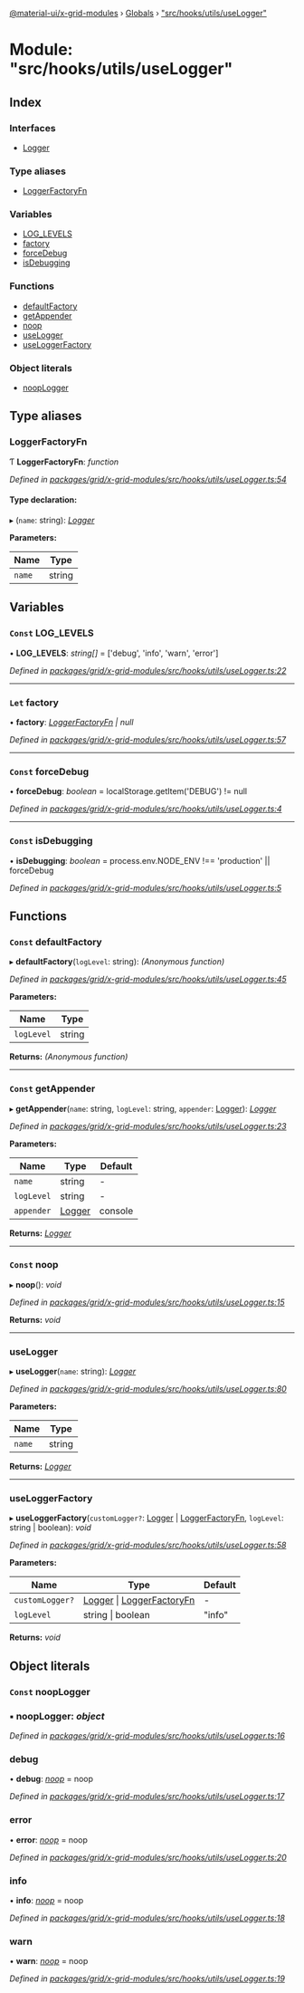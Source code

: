 [@material-ui/x-grid-modules](../README.md) › [Globals](../globals.md) › ["src/hooks/utils/useLogger"](_src_hooks_utils_uselogger_.md)

# Module: "src/hooks/utils/useLogger"

## Index

### Interfaces

* [Logger](../interfaces/_src_hooks_utils_uselogger_.logger.md)

### Type aliases

* [LoggerFactoryFn](_src_hooks_utils_uselogger_.md#loggerfactoryfn)

### Variables

* [LOG_LEVELS](_src_hooks_utils_uselogger_.md#const-log_levels)
* [factory](_src_hooks_utils_uselogger_.md#let-factory)
* [forceDebug](_src_hooks_utils_uselogger_.md#const-forcedebug)
* [isDebugging](_src_hooks_utils_uselogger_.md#const-isdebugging)

### Functions

* [defaultFactory](_src_hooks_utils_uselogger_.md#const-defaultfactory)
* [getAppender](_src_hooks_utils_uselogger_.md#const-getappender)
* [noop](_src_hooks_utils_uselogger_.md#const-noop)
* [useLogger](_src_hooks_utils_uselogger_.md#uselogger)
* [useLoggerFactory](_src_hooks_utils_uselogger_.md#useloggerfactory)

### Object literals

* [noopLogger](_src_hooks_utils_uselogger_.md#const-nooplogger)

## Type aliases

###  LoggerFactoryFn

Ƭ **LoggerFactoryFn**: *function*

*Defined in [packages/grid/x-grid-modules/src/hooks/utils/useLogger.ts:54](https://github.com/mui-org/material-ui-x/blob/a679779/packages/grid/x-grid-modules/src/hooks/utils/useLogger.ts#L54)*

#### Type declaration:

▸ (`name`: string): *[Logger](../interfaces/_src_hooks_utils_uselogger_.logger.md)*

**Parameters:**

Name | Type |
------ | ------ |
`name` | string |

## Variables

### `Const` LOG_LEVELS

• **LOG_LEVELS**: *string[]* = ['debug', 'info', 'warn', 'error']

*Defined in [packages/grid/x-grid-modules/src/hooks/utils/useLogger.ts:22](https://github.com/mui-org/material-ui-x/blob/a679779/packages/grid/x-grid-modules/src/hooks/utils/useLogger.ts#L22)*

___

### `Let` factory

• **factory**: *[LoggerFactoryFn](_src_hooks_utils_uselogger_.md#loggerfactoryfn) | null*

*Defined in [packages/grid/x-grid-modules/src/hooks/utils/useLogger.ts:57](https://github.com/mui-org/material-ui-x/blob/a679779/packages/grid/x-grid-modules/src/hooks/utils/useLogger.ts#L57)*

___

### `Const` forceDebug

• **forceDebug**: *boolean* = localStorage.getItem('DEBUG') != null

*Defined in [packages/grid/x-grid-modules/src/hooks/utils/useLogger.ts:4](https://github.com/mui-org/material-ui-x/blob/a679779/packages/grid/x-grid-modules/src/hooks/utils/useLogger.ts#L4)*

___

### `Const` isDebugging

• **isDebugging**: *boolean* = process.env.NODE_ENV !== 'production' || forceDebug

*Defined in [packages/grid/x-grid-modules/src/hooks/utils/useLogger.ts:5](https://github.com/mui-org/material-ui-x/blob/a679779/packages/grid/x-grid-modules/src/hooks/utils/useLogger.ts#L5)*

## Functions

### `Const` defaultFactory

▸ **defaultFactory**(`logLevel`: string): *(Anonymous function)*

*Defined in [packages/grid/x-grid-modules/src/hooks/utils/useLogger.ts:45](https://github.com/mui-org/material-ui-x/blob/a679779/packages/grid/x-grid-modules/src/hooks/utils/useLogger.ts#L45)*

**Parameters:**

Name | Type |
------ | ------ |
`logLevel` | string |

**Returns:** *(Anonymous function)*

___

### `Const` getAppender

▸ **getAppender**(`name`: string, `logLevel`: string, `appender`: [Logger](../interfaces/_src_hooks_utils_uselogger_.logger.md)): *[Logger](../interfaces/_src_hooks_utils_uselogger_.logger.md)*

*Defined in [packages/grid/x-grid-modules/src/hooks/utils/useLogger.ts:23](https://github.com/mui-org/material-ui-x/blob/a679779/packages/grid/x-grid-modules/src/hooks/utils/useLogger.ts#L23)*

**Parameters:**

Name | Type | Default |
------ | ------ | ------ |
`name` | string | - |
`logLevel` | string | - |
`appender` | [Logger](../interfaces/_src_hooks_utils_uselogger_.logger.md) | console |

**Returns:** *[Logger](../interfaces/_src_hooks_utils_uselogger_.logger.md)*

___

### `Const` noop

▸ **noop**(): *void*

*Defined in [packages/grid/x-grid-modules/src/hooks/utils/useLogger.ts:15](https://github.com/mui-org/material-ui-x/blob/a679779/packages/grid/x-grid-modules/src/hooks/utils/useLogger.ts#L15)*

**Returns:** *void*

___

###  useLogger

▸ **useLogger**(`name`: string): *[Logger](../interfaces/_src_hooks_utils_uselogger_.logger.md)*

*Defined in [packages/grid/x-grid-modules/src/hooks/utils/useLogger.ts:80](https://github.com/mui-org/material-ui-x/blob/a679779/packages/grid/x-grid-modules/src/hooks/utils/useLogger.ts#L80)*

**Parameters:**

Name | Type |
------ | ------ |
`name` | string |

**Returns:** *[Logger](../interfaces/_src_hooks_utils_uselogger_.logger.md)*

___

###  useLoggerFactory

▸ **useLoggerFactory**(`customLogger?`: [Logger](../interfaces/_src_hooks_utils_uselogger_.logger.md) | [LoggerFactoryFn](_src_hooks_utils_uselogger_.md#loggerfactoryfn), `logLevel`: string | boolean): *void*

*Defined in [packages/grid/x-grid-modules/src/hooks/utils/useLogger.ts:58](https://github.com/mui-org/material-ui-x/blob/a679779/packages/grid/x-grid-modules/src/hooks/utils/useLogger.ts#L58)*

**Parameters:**

Name | Type | Default |
------ | ------ | ------ |
`customLogger?` | [Logger](../interfaces/_src_hooks_utils_uselogger_.logger.md) &#124; [LoggerFactoryFn](_src_hooks_utils_uselogger_.md#loggerfactoryfn) | - |
`logLevel` | string &#124; boolean | "info" |

**Returns:** *void*

## Object literals

### `Const` noopLogger

### ▪ **noopLogger**: *object*

*Defined in [packages/grid/x-grid-modules/src/hooks/utils/useLogger.ts:16](https://github.com/mui-org/material-ui-x/blob/a679779/packages/grid/x-grid-modules/src/hooks/utils/useLogger.ts#L16)*

###  debug

• **debug**: *[noop](_src_hooks_utils_uselogger_.md#const-noop)* = noop

*Defined in [packages/grid/x-grid-modules/src/hooks/utils/useLogger.ts:17](https://github.com/mui-org/material-ui-x/blob/a679779/packages/grid/x-grid-modules/src/hooks/utils/useLogger.ts#L17)*

###  error

• **error**: *[noop](_src_hooks_utils_uselogger_.md#const-noop)* = noop

*Defined in [packages/grid/x-grid-modules/src/hooks/utils/useLogger.ts:20](https://github.com/mui-org/material-ui-x/blob/a679779/packages/grid/x-grid-modules/src/hooks/utils/useLogger.ts#L20)*

###  info

• **info**: *[noop](_src_hooks_utils_uselogger_.md#const-noop)* = noop

*Defined in [packages/grid/x-grid-modules/src/hooks/utils/useLogger.ts:18](https://github.com/mui-org/material-ui-x/blob/a679779/packages/grid/x-grid-modules/src/hooks/utils/useLogger.ts#L18)*

###  warn

• **warn**: *[noop](_src_hooks_utils_uselogger_.md#const-noop)* = noop

*Defined in [packages/grid/x-grid-modules/src/hooks/utils/useLogger.ts:19](https://github.com/mui-org/material-ui-x/blob/a679779/packages/grid/x-grid-modules/src/hooks/utils/useLogger.ts#L19)*
